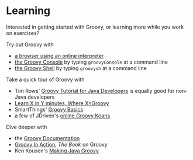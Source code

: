 # Learning

Interested in getting started with Groovy, or learning more while you work on exercises?

Try out Groovy with

* [a browser using an online interpreter](https://www.jdoodle.com/execute-groovy-online)
* [the Groovy Console](http://groovy-lang.org/groovyconsole.html) by typing `groovyConsole` at a command line
* [the Groovy Shell](http://groovy-lang.org/groovyconsole.html) by typing `groovysh` at a command line

Take a quick tour of Groovy with

* Tim Rows' [Groovy Tutorial for Java Developers](https://www.timroes.de/2015/06/27/groovy-tutorial-for-java-developers/) is equally good for non-Java developers
* [Learn X in Y minutes, Where X=Groovy ](https://learnxinyminutes.com/docs/groovy/)
* SmartThings' [Groovy Basics](http://docs.smartthings.com/en/latest/getting-started/groovy-basics.html)
* a few of JDriven's [online Groovy Koans](http://www.groovy-koans.org/)

Dive deeper with

* the [Groovy Documentation](http://www.groovy-lang.org/documentation.html)
* [Groovy In Action](https://www.manning.com/books/groovy-in-action-second-edition), _The Book_ on Groovy
* Ken Kousen's [Making Java Groovy](https://www.manning.com/books/making-java-groovy)
